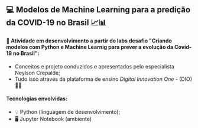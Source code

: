 ##                                                 💻 Modelos de Machine Learning para a predição da COVID-19 no Brasil 📈📊

#### 🎯 Atividade em desenvolvimento a partir do labs desafio "Criando modelos com Python e Machine Learnig para prever a evolução da Covid-19 no Brasil":
* Conceitos e projeto conduzidos e apresentados pelo especialista Neylson Crepalde;
* Tudo isso através da plataforma de ensino <i> Digital Innovation One</i> - (DIO) 🚀🚀

#### Tecnologias envolvidas:
* 💡 Python (linguagem de desenvolvimento);
* 🖥️ Jupyter Notebook (ambiente)
 
